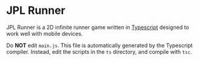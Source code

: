 # JPL Runner

JPL Runner is a 2D infinite runner game written in
[Typescript](http://www.typescriptlang.org/) designed to work well with mobile
devices.

Do **NOT** edit `main.js`. This file is automatically generated by the
Typescript compiler. Instead, edit the scripts in the `ts` directory, and
compile with `tsc`.
